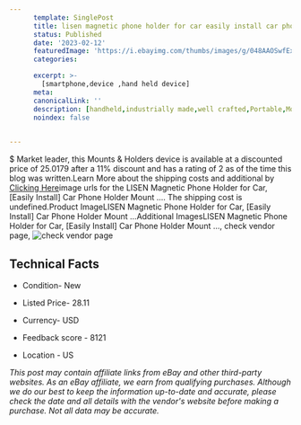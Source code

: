 ```yaml
---
      template: SinglePost
      title: lisen magnetic phone holder for car easily install car phone holder mount 
      status: Published
      date: '2023-02-12'
      featuredImage: 'https://i.ebayimg.com/thumbs/images/g/048AAOSwfExj6C4h/s-l225.jpg'
      categories: 

      excerpt: >-
        [smartphone,device ,hand held device]
      meta:
      canonicalLink: ''
      description: [handheld,industrially made,well crafted,Portable,Mobile,Compact,Convenient,Lightweight,Maneuverable,Man-portable,Miniature,Carriable,Hand-held,Light,Holdable,Transportable,Mobile device,Pocket-sized,On-the-go,Wireless,Cordless,Compact size,Convenient size, smartphone,device ,hand held device]
      noindex: false

        
---
```

$
    Market leader, this Mounts & Holders device is available at a discounted price of 25.0179 after a 11% discount and has a rating of 2 as of the time this blog was written.Learn More about the shipping costs and additional by [Clicking Here](https://www.ebay.com/itm/334743447786?hash=item4df043a8ea%3Ag%3A048AAOSwfExj6C4h&mkevt=1&mkcid=1&mkrid=711-53200-19255-0&campid=%253CePNCampaignId%253E&customid=%253CreferenceId%253E&toolid=10049)image urls for the LISEN Magnetic Phone Holder for Car, [Easily Install] Car Phone Holder Mount .... The shipping cost is undefined.Product ImageLISEN Magnetic Phone Holder for Car, [Easily Install] Car Phone Holder Mount ...Additional ImagesLISEN Magnetic Phone Holder for Car, [Easily Install] Car Phone Holder Mount ..., check vendor page, ![check vendor page](https://origin-galleryplus.ebayimg.com/ws/web/334743447786_2_0_1/225x225.jpg,https://origin-galleryplus.ebayimg.com/ws/web/334743447786_3_0_1/225x225.jpg,https://origin-galleryplus.ebayimg.com/ws/web/334743447786_4_0_1/225x225.jpg,https://origin-galleryplus.ebayimg.com/ws/web/334743447786_5_0_1/225x225.jpg,https://origin-galleryplus.ebayimg.com/ws/web/334743447786_6_0_1/225x225.jpg,https://origin-galleryplus.ebayimg.com/ws/web/334743447786_7_0_1/225x225.jpg)
    
    

 ## Technical Facts 



     
      

 - Condition- New 


      

 - Listed Price- 28.11 


      

 - Currency- USD 


      

 - Feedback score - 8121 


      

 - Location - US 


      
      

 *_This post may contain affiliate links from eBay and other third-party websites. As an eBay affiliate, we earn from qualifying purchases. Although we do our best to keep the information up-to-date and accurate, please check the date and all details with the vendor's website before making a purchase. Not all data may be accurate._*



    
    
    
    
    